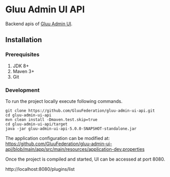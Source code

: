 # Gluu Admin UI API

Backend apis of [Gluu Admin UI](https://github.com/GluuFederation/gluu-admin-ui).

## Installation

### Prerequisites

1. JDK 8+
2. Maven 3+
3. Git

### Development

To run the project locally execute following commands.

```
git clone https://github.com/GluuFederation/gluu-admin-ui-api.git
cd gluu-admin-ui-api
mvn clean install -Dmaven.test.skip=true
cd gluu-admin-ui-api/target
java -jar gluu-admin-ui-api-5.0.0-SNAPSHOT-standalone.jar
```

The application configuration can be modified at: https://github.com/GluuFederation/gluu-admin-ui-api/blob/main/app/src/main/resources/application-dev.properties

Once the project is compiled and started, UI can be accessed at port 8080.

http://localhost:8080/plugins/list
